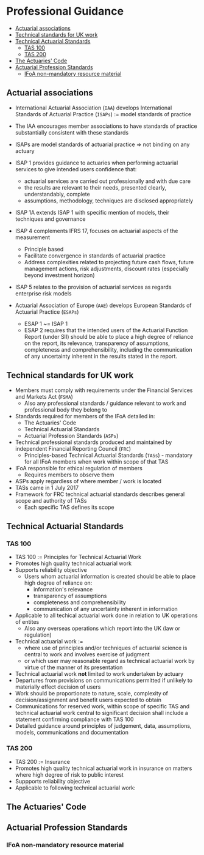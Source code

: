 # Professional Guidance <!-- omit in toc -->

- [Actuarial associations](#actuarial-associations)
- [Technical standards for UK work](#technical-standards-for-uk-work)
- [Technical Actuarial Standards](#technical-actuarial-standards)
  - [TAS 100](#tas-100)
  - [TAS 200](#tas-200)
- [The Actuaries' Code](#the-actuaries-code)
- [Actuarial Profession Standards](#actuarial-profession-standards)
  - [IFoA non-mandatory resource material](#ifoa-non-mandatory-resource-material)

## Actuarial associations

- International Actuarial Association (`IAA`) develops International Standards of Actuarial Practice (`ISAPs`) := model standards of practice
- The IAA encourages member associations to have standards of practice substantially consistent with these standards
- ISAPs are model standards of actuarial practice => not binding on any actuary
- ISAP 1 provides guidance to actuaries when performing actuarial services to give intended users confidence that:
  - actuarial services are carried out professionally and with due care
  - the results are relevant to their needs, presented clearly, understandably, complete
  - assumptions, methodology, techniques are disclosed appropriately
- ISAP 1A extends ISAP 1 with specific mention of models, their techniques and governance
- ISAP 4 complements IFRS 17, focuses on actuarial aspects of the measurement
  - Principle based
  - Facilitate convergence in standards of actuarial practice
  - Address complexities related to projecting future cash flows, future management actions, risk adjustments, discount rates (especially beyond investment horizon)
- ISAP 5 relates to the provision of actuarial services as regards enterprise risk models

- Actuarial Association of Europe (`AAE`) develops European Standards of Actuarial Practice (`ESAPs`)
  - ESAP 1 ~= ISAP 1
  - ESAP 2 requires that the intended users of the Actuarial Function Report (under SII) should be able to place a high degree of reliance on the report, its relevance, transparency of assumptions, completeness and comprehensibility, including the communication of any uncertainty inherent in the results stated in the report.

## Technical standards for UK work

- Members must comply with requirements under the Financial Services and Markets Act (`FSMA`)
  - Also any professional standards / guidance relevant to work and professional body they belong to
- Standards required for members of the IFoA detailed in:
  - The Actuaries' Code
  - Technical Actuarial Standards
  - Actuarial Profession Standards (`ASPs`)
- Technical professional standards produced and maintained by independent Financial Reporting Council (`FRC`)
  - Principles-based Technical Actuarial Standards (`TASs`) - mandatory for all IFoA members when work within scope of that TAS
- IFoA responsible for ethical regulation of members
  - Requires members to observe them
- ASPs apply regardless of where member / work is located
- TASs came in 1 July 2017
- Framework for FRC technical actuarial standards describes general scope and authority of TASs
  - Each specific TAS defines its scope

## Technical Actuarial Standards

### TAS 100

- TAS 100 := Principles for Technical Actuarial Work
- Promotes high quality technical actuarial work
- Supports reliability objective
  - Users whom actuarial information is created should be able to place high degree of reliance on:
    - information's relevance
    - transparency of assumptions
    - completeness and comprehensibility
    - communication of any uncertainty inherent in information
- Applicable to all techical actuarial work done in relation to UK operations of entites
  - Also any overseas operations which report into the UK (law or regulation)
- Technical actuarial work :=
  - where use of principles and/or techniques of actuarial science is central to work and involves exercise of judgment
  - or which user may reasonable regard as technical actuarial work by virtue of the manner of its presentation
- Technical actuarial work **not** limited to work undertaken by actuary
- Departures from provisions on communications permitted if unlikely to materially effect decision of users
- Work should be proportionate to nature, scale, complexity of decision/assignment and benefit users expected to obtain
- Communications for reserved work, within scope of specific TAS and technical actuarial work central to significant decision shall include a statement confirming compliance with TAS 100
- Detailed guidance around principles of judgement, data, assumptions, models, communications and documentation

### TAS 200

- TAS 200 := Insurance
- Promotes high quality technical actuarial work in insurance on matters where high degree of risk to public interest
- Suppports reliability objective
- Applicable to following technical actuarial work:

## The Actuaries' Code

## Actuarial Profession Standards

### IFoA non-mandatory resource material
